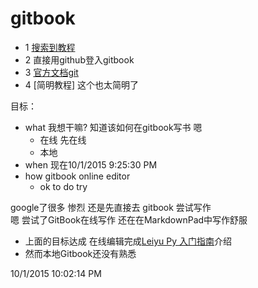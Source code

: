 # gitbook #

- 1 [搜索到教程](http://www.chengweiyang.cn/gitbook/index.html)
- 2 直接用github登入gitbook
- 3 [官方文档git](https://github.com/GitbookIO/gitbook)
- 4 [简明教程] 这个也太简明了

目标：

- what 我想干嘛? 知道该如何在gitbook写书 嗯 
	- 在线 先在线
	- 本地 
- when 现在10/1/2015 9:25:30 PM 
- how gitbook online editor
	- ok to do try

google了很多 惨烈 还是先直接去 gitbook 尝试写作  
嗯 尝试了GitBook在线写作 还在在MarkdownPad中写作舒服 

- 上面的目标达成  在线编辑完成[Leiyu Py 入门指南](https://www.gitbook.com/book/jeremiahzhang/pybeginner/details)介绍
- 然而本地Gitbook还没有熟悉

10/1/2015 10:02:14 PM 